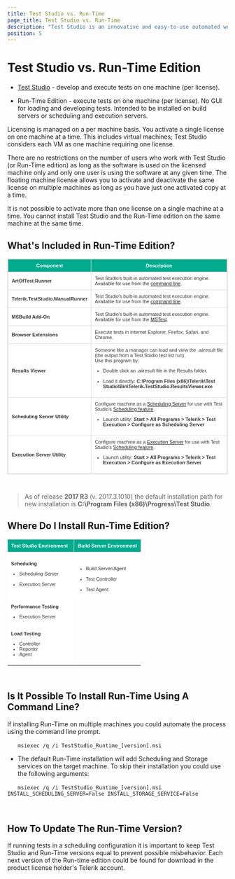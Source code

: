 ```yaml
---
title: Test Studio vs. Run-Time
page_title: Test Studio vs. Run-Time
description: "Test Studio is an innovative and easy-to-use automated web, WPF and load testing solution. Test Studio tests support essential technologies like ASP.NET AJAX, Silverlight, PHP and MVC. HTML5, Testing framework, functional testing, performance testing, load testing, exploratory testing, manual testing."
position: 5
---
```

<style>
table.docs {
font-family: verdana,arial,sans-serif;
font-size:11px;
color:#333333;
border: 1px solid #dbdbdb;
border-collapse: collapse;
}
table.docs th {
color:#fff;
background-color:#00ab8e;
border: 1px solid #dbdbdb;
padding: 8px;
}
table.docs tr {
background-color:#ffffff;
}
table.docs td {
border: 1px solid #dbdbdb;
padding: 8px;
}

</style>

# Test Studio vs. Run-Time Edition

* <a href="http://www.telerik.com/teststudio" target="_blank">Test Studio</a> - develop and execute tests on one machine (per license).

* Run-Time Edition - execute tests on one machine (per license). No GUI for loading and developing tests. Intended to be installed on build servers or scheduling and execution servers.

Licensing is managed on a per machine basis. You activate a single license on one machine at a time. This includes virtual machines; Test Studio considers each VM as one machine requiring one license.

There are no restrictions on the number of users who work with Test Studio (or Run-Time edition) as long as the software is used on the licensed machine only and only one user is using the software at any given time. The floating machine license allows you to activate and deactivate the same license on multiple machines as long as you have just one activated copy at a time.

It is not possible to activate more than one license on a single machine at a time. You cannot install Test Studio and the Run-Time edition on the same machine at the same time.

## What's Included in Run-Time Edition?

<table class="docs">
<tr>
	<th>Component</th><th>Description</th>
</tr>
<tr>
	<td><b>ArtOfTest.Runner</b></td><td>Test Studio's built-in automated test execution engine. Available for use from the <a href="/features/test-runners/artoftest-runner" target="_blank">command line</a>.</td>
</tr>
<tr>
	<td><b>Telerik.TestStudio.ManualRunner</b></td><td>Test Studio's built-in automated test execution engine. Available for use from the <a href="/features/test-runners/artoftest-runner" target="_blank">command line</a>.</td>
</tr>
<tr>
	<td><b>MSBuild Add-On</b></td><td>Test Studio's built-in automated test execution engine. Available for use from the <a href="/features/test-runners/mstest" target="_blank">MSTest</a>.</td>
</tr>
<tr>
	<td><b>Browser Extensions</b></td><td>Execute tests in Internet Explorer, Firefox, Safari, and Chrome.</td>
</tr>
<tr>
	<td><b>Results Viewer</b></td><td>Someone like a manager can load and view the <i>.aiiresult</i> file (the output from a Test Studio test list run).</br> Use this program by:<br/>
	<ul>
    <li>Double click an .aiiresult file in the Results folder.</li></br>
    <li>Load it directly: <b>C:\Program Files (x86)\Telerik\Test Studio\Bin\Telerik.TestStudio.ResultsViewer.exe</b></li> 
	</ul>
</td>
</tr>
<tr>
	<td><b>Scheduling Server Utility</b></td><td>Configure machine as a <a href="/features/scheduling-test-runs/create-scheduling-server" target="_blank">Scheduling Server</a> for use with Test Studio's <a href="/features/scheduling-test-runs/overview" target="_blank">Scheduling feature</a>.<br/> 
	<ul>
    <li>Launch utility: <b>Start > All Programs > Telerik > Test Execution > Configure as Scheduling Server</b></li></td>
	</ul>
</tr>
<tr>
	<td><b>Execution Server Utility</b></td><td>Configure machine as a <a href="/features/scheduling-test-runs/create-execution-server" target="_blank">Execution Server</a> for use with Test Studio's <a href="/features/scheduling-test-runs/overview" target="_blank">Scheduling feature</a>. <br/>
	<ul>
    <li>Launch utility: <b>Start > All Programs > Telerik > Test Execution > Configure as Execution Server</b></li>
	</ul>
</td>
</tr>
</table>

<br>

> As of release **2017 R3** (v. 2017.3.1010) the default installation path for new installation is **C:\Program Files (x86)\Progress\Test Studio**.

## Where Do I Install Run-Time Edition?


<style>
table.docs1 {
	font-family: verdana,arial,sans-serif;
	font-size:11px;
	color:#333333;
	border-collapse: collapse;
	border:none;
}
table.docs1 th {
	color:#fff;
	background-color:#00ab8e;
	border-width: 1px;
	padding: 8px;
	border-style: solid;
	border-color: #dbdbdb;
}
table.docs1 tr {
	background-color:#ffffff;
	border:none;
}
table.docs1 td {
	border:none;
	padding: 8px;
	
}
</style>
<table class="docs1">
<tr>
	<th>Test Studio Environment &nbsp;</th><th>Build Server Environment</th>
</tr>
<tr>
	<td><b>Scheduling</b>
	<ul>
	<li>Scheduling Server</li></br>
	<li>Execution Server</li>
	</ul>
	</td>     
	<td>
	<ul>
	</br>
	<li>Build Server/Agent</li></br>
	<li>Test Controller</li></br>
	<li>Test Agent</li>
	</ul>
	</td>
</tr>
<tr>
	<td><b>Performance Testing</b> </br>
	<ul>
	<li>Execution Server</li>
	</ul>
	</td>
</tr>
<tr>
	<td><b>Load Testing</b> </br>
	<ul>
	<li>Controller</li>
	<li>Reporter</li>
	<li>Agent</li>
	</td>
</tr>
</table>

<br>

## Is It Possible To Install Run-Time Using A Command Line? 

If installing Run-Time on multiple machines you could automate the process using the command line prompt.

&nbsp; &nbsp; &nbsp; `msiexec /q /i TestStudio_Runtime_[version].msi`

* The default Run-Time installation will add Scheduling and Storage services on the target machine. To skip their installation you could use the following arguments:

&nbsp; &nbsp; &nbsp; `msiexec /q /i TestStudio_Runtime_[version].msi INSTALL_SCHEDULING_SERVER=False INSTALL_STORAGE_SERVICE=False`

<br>

## How To Update The Run-Time Version?

If running tests in a scheduling configuration it is important to keep Test Studio and Run-Time versions equal to prevent possible misbehavior. Each next version of the Run-time edition could be found for download in the product license holder's Telerik account.